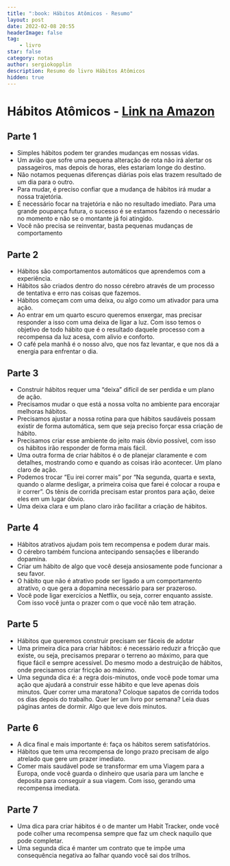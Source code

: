 ```yaml
---
title: ":book: Hábitos Atômicos - Resumo"
layout: post
date: 2022-02-08 20:55
headerImage: false
tag:
    - livro
star: false
category: notas
author: sergiokopplin
description: Resumo do livro Hábitos Atômicos
hidden: true
---
```


# Hábitos Atômicos - [Link na Amazon](https://www.amazon.com.br/H%C3%A1bitos-At%C3%B4micos-M%C3%A9todo-Comprovado-Livrar/dp/8550807567)

## Parte 1

-   Simples hábitos podem ter grandes mudanças em nossas vidas.
-   Um avião que sofre uma pequena alteração de rota não irá alertar os passageiros, mas depois de horas, eles estariam longe do destino.
-   Não notamos pequenas diferenças diárias pois elas trazem resultado de um dia para o outro.
-   Para mudar, é preciso confiar que a mudança de hábitos irá mudar a nossa trajetória.
-   É necessário focar na trajetória e não no resultado imediato. Para uma grande poupança futura, o sucesso é se estamos fazendo o necessário no momento e não se o montante já foi atingido.
-   Você não precisa se reinventar, basta pequenas mudanças de comportamento

## Parte 2

-   Hábitos são comportamentos automáticos que aprendemos com a experiência.
-   Hábitos são criados dentro do nosso cérebro através de um processo de tentativa e erro nas coisas que fazemos.
-   Hábitos começam com uma deixa, ou algo como um ativador para uma ação.
-   Ao entrar em um quarto escuro queremos enxergar, mas precisar responder a isso com uma deixa de ligar a luz. Com isso temos o objetivo de todo hábito que é o resultado daquele processo com a recompensa da luz acesa, com alivio e conforto.
-   O café pela manhã é o nosso alvo, que nos faz levantar, e que nos dá a energia para enfrentar o dia.

## Parte 3

-   Construir hábitos requer uma “deixa” difícil de ser perdida e um plano de ação.
-   Precisamos mudar o que está a nossa volta no ambiente para encorajar melhoras hábitos.
-   Precisamos ajustar a nossa rotina para que hábitos saudáveis possam existir de forma automática, sem que seja preciso forçar essa criação de hábito.
-   Precisamos criar esse ambiente do jeito mais óbvio possível, com isso os hábitos irão responder de forma mais fácil.
-   Uma outra forma de criar hábitos é o de planejar claramente e com detalhes, mostrando como e quando as coisas irão acontecer. Um plano claro de ação.
-   Podemos trocar “Eu irei correr mais” por “Na segunda, quarta e sexta, quando o alarme desligar, a primeira coisa que farei é colocar a roupa e ir correr”. Os tênis de corrida precisam estar prontos para ação, deixe eles em um lugar óbvio.
-   Uma deixa clara e um plano claro irão facilitar a criação de hábitos.

## Parte 4

-   Hábitos atrativos ajudam pois tem recompensa e podem durar mais.
-   O cérebro também funciona antecipando sensações e liberando dopamina.
-   Criar um hábito de algo que você deseja ansiosamente pode funcionar a seu favor.
-   O hábito que não é atrativo pode ser ligado a um comportamento atrativo, o que gera a dopamina necessário para ser prazeroso.
-   Você pode ligar exercícios a Netflix, ou seja, correr enquanto assiste. Com isso você junta o prazer com o que você não tem atração.

## Parte 5

-   Hábitos que queremos construir precisam ser fáceis de adotar
-   Uma primeira dica para criar hábitos: é necessário reduzir a fricção que existe, ou seja, precisamos preparar o terreno ao máximo, para que fique fácil e sempre acessível. Do mesmo modo a destruição de hábitos, onde precisamos criar fricção ao máximo.
-   Uma segunda dica é: a regra dois-minutos, onde você pode tomar uma ação que ajudará a construir esse hábito e que leve apenas dois minutos. Quer correr uma maratona? Coloque sapatos de corrida todos os dias depois do trabalho. Quer ler um livro por semana? Leia duas páginas antes de dormir. Algo que leve dois minutos.

## Parte 6

-   A dica final e mais importante é: faça os hábitos serem satisfatórios.
-   Hábitos que tem uma recompensa de longo prazo precisam de algo atrelado que gere um prazer imediato.
-   Comer mais saudável pode se transformar em uma Viagem para a Europa, onde você guarda o dinheiro que usaria para um lanche e deposita para conseguir a sua viagem. Com isso, gerando uma recompensa imediata.

## Parte 7

-   Uma dica para criar hábitos é o de manter um Habit Tracker, onde você pode colher uma recompensa sempre que faz um check naquilo que pode completar.
-   Uma segunda dica é manter um contrato que te impõe uma consequência negativa ao falhar quando você sai dos trilhos.
